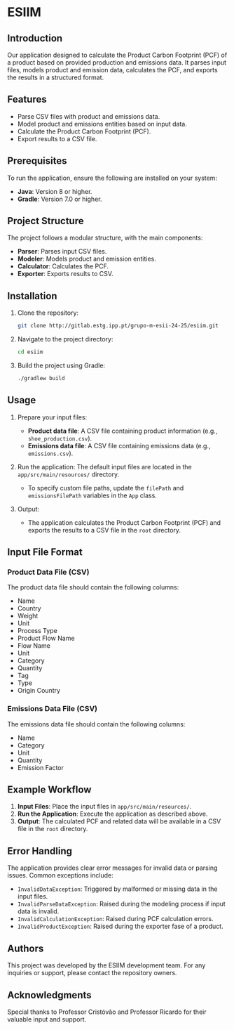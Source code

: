 # ESIIM

## Introduction
Our application designed to calculate the Product Carbon Footprint (PCF) of a product based on provided production and emissions data. It parses input files, models product and emission data, calculates the PCF, and exports the results in a structured format.

## Features
- Parse CSV files with product and emissions data.
- Model product and emissions entities based on input data.
- Calculate the Product Carbon Footprint (PCF).
- Export results to a CSV file.

## Prerequisites
To run the application, ensure the following are installed on your system:
- **Java**: Version 8 or higher.
- **Gradle**: Version 7.0 or higher.

## Project Structure
The project follows a modular structure, with the main components:
- **Parser**: Parses input CSV files.
- **Modeler**: Models product and emission entities.
- **Calculator**: Calculates the PCF.
- **Exporter**: Exports results to CSV.

## Installation
1. Clone the repository:
   ```bash
   git clone http://gitlab.estg.ipp.pt/grupo-m-esii-24-25/esiim.git
   ```
2. Navigate to the project directory:
   ```bash
   cd esiim
   ```
3. Build the project using Gradle:
   ```bash
   ./gradlew build
   ```

## Usage
1. Prepare your input files:
   - **Product data file**: A CSV file containing product information (e.g., `shoe_production.csv`).
   - **Emissions data file**: A CSV file containing emissions data (e.g., `emissions.csv`).

2. Run the application:
   The default input files are located in the `app/src/main/resources/` directory.

   - To specify custom file paths, update the `filePath` and `emissionsFilePath` variables in the `App` class.

3. Output:
   - The application calculates the Product Carbon Footprint (PCF) and exports the results to a CSV file in the `root` directory.

## Input File Format
### Product Data File (CSV)
The product data file should contain the following columns:
- Name
- Country
- Weight
- Unit
- Process Type
- Product Flow Name
- Flow Name
- Unit
- Category
- Quantity
- Tag
- Type
- Origin Country

### Emissions Data File (CSV)
The emissions data file should contain the following columns:
- Name
- Category
- Unit
- Quantity
- Emission Factor

## Example Workflow
1. **Input Files**: Place the input files in `app/src/main/resources/`.
2. **Run the Application**: Execute the application as described above.
3. **Output**: The calculated PCF and related data will be available in a CSV file in the `root` directory.

## Error Handling
The application provides clear error messages for invalid data or parsing issues. Common exceptions include:
- `InvalidDataException`: Triggered by malformed or missing data in the input files.
- `InvalidParseDataException`: Raised during the modeling process if input data is invalid.
- `InvalidCalculationException`: Raised during PCF calculation errors.
- `InvalidProductException`: Raised during the exporter fase of a product. 


## Authors
This project was developed by the ESIIM development team. For any inquiries or support, please contact the repository owners.

## Acknowledgments
Special thanks to Professor Cristóvão and Professor Ricardo for their valuable input and support.
